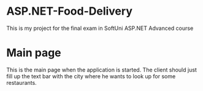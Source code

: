 # ASP.NET-Food-Delivery

<p>This is my project for the final exam in SoftUni ASP.NET Advanced course</p>
</hr>
<h1>Main page</h1>
</hr>
<p>This is the main page when the application is started. The client should just fill up the text bar with the city where he wants to look up for some restaurants.</p>